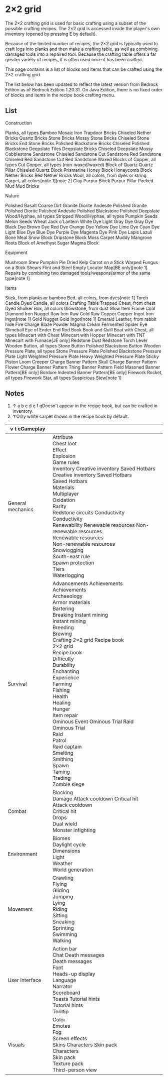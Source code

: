 # 2×2 grid
The 2×2 crafting grid is used for basic crafting using a subset of the possible crafting recipes. The 2×2 grid is accessed inside the player's own inventory (opened by pressing E by default).

Because of the limited number of recipes, the 2×2 grid is typically used to craft logs into planks and then make a crafting table, as well as combining damaged tools into a repaired tool. Because the crafting table offers a far greater variety of recipes, it is often used once it has been crafted.

This page contains is a list of blocks and items that can be crafted using the 2×2 crafting grid.

The list below has been updated to reflect the latest version from Bedrock Edition as of Bedrock Edition 1.20.31. On Java Edition, there is no fixed order of blocks and items in the recipe book crafting menu.

## List

Construction

Planks, all types
Bamboo Mosaic
Iron Trapdoor
Bricks
Chiseled Nether Bricks
Quartz Bricks
Stone Bricks
Mossy Stone Bricks
Chiseled Stone Bricks
End Stone Bricks
Polished Blackstone Bricks
Chiseled Polished Blackstone
Deepslate Tiles
Deepslate Bricks
Chiseled Deepslate
Mossy Cobblestone
Sandstone
Chiseled Sandstone
Cut Sandstone
Red Sandstone
Chiseled Red Sandstone
Cut Red Sandstone
Waxed Blocks of Copper, all types
Cut Copper, all types (non-waxed/waxed)
Block of Quartz
Quartz Pillar
Chiseled Quartz Block
Prismarine
Honey Block
Honeycomb Block
Nether Bricks
Red Nether Bricks
Wool, all colors, from dyes or string
Carpet, all colors[note 1][note 2]
Clay
Purpur Block
Purpur Pillar
Packed Mud
Mud Bricks

Nature

Polished Basalt
Coarse Dirt
Granite
Diorite
Andesite
Polished Granite
Polished Diorite
Polished Andesite
Polished Blackstone
Polished Deepslate
Wood/Hyphae, all types
Stripped Wood/Hyphae, all types
Pumpkin Seeds
Melon Seeds
Wheat
Jack o'Lantern
White Dye
Light Gray Dye
Gray Dye
Black Dye
Brown Dye
Red Dye
Orange Dye
Yellow Dye
Lime Dye
Cyan Dye
Light Blue Dye
Blue Dye
Purple Dye
Magenta Dye
Pink Dye
Lapis Lazuli
Bone Meal
Snow Block
Dripstone Block
Moss Carpet
Muddy Mangrove Roots
Block of Amethyst
Sugar
Magma Block

Equipment

Mushroom Stew
Pumpkin Pie
Dried Kelp
Carrot on a Stick
Warped Fungus on a Stick
Shears
Flint and Steel
Empty Locator Map‌[BE  only][note 1]
Repairs by combining two damaged tools/weapons/armor of the same type[note 1]

Items

Stick, from planks or bamboo
Bed, all colors, from dyes[note 1]
Torch
Candle
Dyed Candle, all colors
Crafting Table
Trapped Chest, from chest
Dyed Shulker Box, all colors
Glowstone, from dust
Glow Item Frame
Coal
Diamond
Iron Nugget
Raw Iron
Raw Gold
Raw Copper
Copper Ingot
Iron Ingot[note 1]
Gold Nugget
Gold Ingot[note 1]
Emerald
Leather, from rabbit hide
Fire Charge
Blaze Powder
Magma Cream
Fermented Spider Eye
Slimeball
Eye of Ender
End Rod
Book
Book and Quill
Boat with Chest, all types
Minecart with Chest
Minecart with Hopper
Minecart with TNT
Minecart with Furnace‌[JE  only]
Redstone Dust
Redstone Torch
Lever
Wooden Button, all types
Stone Button
Polished Blackstone Button
Wooden Pressure Plate, all types
Stone Pressure Plate
Polished Blackstone Pressure Plate
Light Weighted Pressure Plate
Heavy Weighted Pressure Plate
Sticky Piston
Loom
Creeper Charge Banner Pattern
Skull Charge Banner Pattern
Flower Charge Banner Pattern
Thing Banner Pattern
Field Masoned Banner Pattern‌[BE  only]
Bordure Indented Banner Pattern‌[BE  only]
Firework Rocket, all types
Firework Star, all types
Suspicious Stew[note 1]
## Notes
1. ↑ a b c d e f gDoesn't appear in the recipe book, but can be crafted in inventory.
2. ↑Only white carpet shows in the recipe book by default.

| v t eGameplay     |                                                                                                                                                                                                                                                                                                                                                                                                                                                                                                                                                        |
|-------------------|--------------------------------------------------------------------------------------------------------------------------------------------------------------------------------------------------------------------------------------------------------------------------------------------------------------------------------------------------------------------------------------------------------------------------------------------------------------------------------------------------------------------------------------------------------|
| General mechanics | Attribute<br/>Chest loot<br/>Effect<br/>Explosion<br/>Game rules<br/>Inventory Creative inventory Saved Hotbars<br/>Creative inventory Saved Hotbars<br/>Saved Hotbars<br/>Materials<br/>Multiplayer<br/>Oxidation<br/>Rarity<br/>Redstone circuits Conductivity<br/>Conductivity<br/>Renewability Renewable resources Non-renewable resources<br/>Renewable resources<br/>Non-renewable resources<br/>Snowlogging<br/>South-east rule<br/>Spawn protection<br/>Tiers<br/>Waterlogging<br/>                                                            |
| Survival          | Advancements Achievements<br/>Achievements<br/>Archaeology<br/>Armor materials<br/>Bartering<br/>Breaking Instant mining<br/>Instant mining<br/>Breeding<br/>Brewing<br/>Crafting 2×2 grid Recipe book<br/>2×2 grid<br/>Recipe book<br/>Difficulty<br/>Durability<br/>Enchanting<br/>Experience<br/>Farming<br/>Fishing<br/>Health<br/>Healing<br/>Hunger<br/>Item repair<br/>Ominous Event Ominous Trial Raid<br/>Ominous Trial<br/>Raid<br/>Patrol<br/>Raid captain<br/>Smelting<br/>Smithing<br/>Spawn<br/>Taming<br/>Trading<br/>Zombie siege<br/> |
| Combat            | Blocking<br/>Damage Attack cooldown  Critical hit<br/>Attack cooldown<br/>Critical hit<br/>Drops<br/>Dual wield<br/>Monster infighting<br/>                                                                                                                                                                                                                                                                                                                                                                                                            |
| Environment       | Biomes<br/>Daylight cycle<br/>Dimensions<br/>Light<br/>Weather<br/>World generation<br/>                                                                                                                                                                                                                                                                                                                                                                                                                                                               |
| Movement          | Crawling<br/>Flying<br/>Gliding<br/>Jumping<br/>Lying<br/>Riding<br/>Sitting<br/>Sneaking<br/>Sprinting<br/>Swimming<br/>Walking<br/>                                                                                                                                                                                                                                                                                                                                                                                                                  |
| User interface    | Action bar<br/>Chat Death messages<br/>Death messages<br/>Font<br/>Heads-up display<br/>Language<br/>Narrator<br/>Scoreboard<br/>Toasts Tutorial hints<br/>Tutorial hints<br/>Tooltip<br/>                                                                                                                                                                                                                                                                                                                                                             |
| Visuals           | Color<br/>Emotes<br/>Fog<br/>Screen effects<br/>Skins Characters Skin pack<br/>Characters<br/>Skin pack<br/>Texture pack<br/>Third-person view<br/>                                                                                                                                                                                                                                                                                                                                                                                                    |

